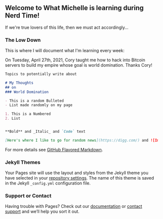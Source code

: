 ## Welcome to What Michelle is learning during Nerd Time!

If we're true lovers of this life, then we must act accordingly...

### The Low Down

This is where I will document what I'm learning every week:

On Tuesday, April 27th, 2021, Cory taught me how to hack into Bitcoin servers to build my empire whose goal is world domination. Thanks Cory!

```markdown
Topics to potentially write about

# My Thoughts
## on
### World Domination

- This is a random Bulleted
- List made randomly on my page

1. This is a Numbered
2. List


**Bold** and _Italic_ and `Code` text

[Here's where I like to go for random news](https://digg.com/) and ![Image](src)
```

For more details see [GitHub Flavored Markdown](https://guides.github.com/features/mastering-markdown/).

### Jekyll Themes

Your Pages site will use the layout and styles from the Jekyll theme you have selected in your [repository settings](https://github.com/learninginstigator/learninstigator.github.io/settings). The name of this theme is saved in the Jekyll `_config.yml` configuration file.

### Support or Contact

Having trouble with Pages? Check out our [documentation](https://docs.github.com/categories/github-pages-basics/) or [contact support](https://support.github.com/contact) and we’ll help you sort it out.
